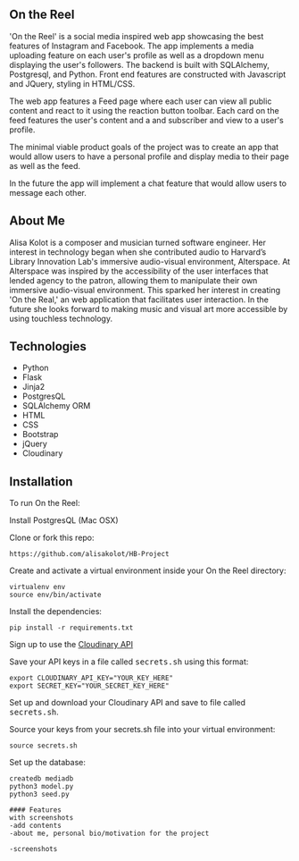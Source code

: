 ## On the Reel

'On the Reel' is a social media inspired web app showcasing the best features of Instagram and Facebook. 
The app implements a media uploading feature on each user's profile as well as a dropdown menu displaying the 
user's followers. The backend is built with SQLAlchemy, Postgresql, and Python. Front end features are constructed with Javascript and JQuery, 
styling in HTML/CSS. 

The web app features a Feed page where each user can view all public content and react to it using the 
reaction button toolbar. Each card on the feed features the user's content and a 
and subscriber and view to a user's profile. 

The minimal viable product goals of the project was to create an app that would allow users to have a personal profile 
and display media to their page as well as the feed. 

In the future the app will implement a chat feature that would allow users to message each other. 

## About Me

Alisa Kolot is a composer and musician turned software engineer. Her interest in technology began when she contributed audio to Harvard’s Library Innovation Lab's immersive audio-visual environment, Alterspace. At Alterspace was inspired by the accessibility of the user interfaces that lended agency to the patron, allowing them to manipulate their own immersive audio-visual environment. This sparked her interest in creating 'On the Real,' an web application that facilitates user interaction. In the future she looks forward to making music and visual art more accessible by using touchless technology. 


## <a name="tech-stack"></a>Technologies
* Python
* Flask
* Jinja2
* PostgresQL
* SQLAlchemy ORM
* HTML
* CSS
* Bootstrap
* jQuery
* Cloudinary

## <a name="installation"></a>Installation
To run On the Reel:

Install PostgresQL (Mac OSX)

Clone or fork this repo:
```
https://github.com/alisakolot/HB-Project
```

Create and activate a virtual environment inside your On the Reel directory:
```
virtualenv env
source env/bin/activate
```

Install the dependencies:
```
pip install -r requirements.txt
```

Sign up to use the [Cloudinary API](https://cloudinary.com/)

Save your API keys in a file called <kbd>secrets.sh</kbd> using this format:

```
export CLOUDINARY_API_KEY="YOUR_KEY_HERE"
export SECRET_KEY="YOUR_SECRET_KEY_HERE"
```

Set up and download your Cloudinary API and save to file called <kbd>secrets.sh</kbd>.

Source your keys from your secrets.sh file into your virtual environment:

```
source secrets.sh
```

Set up the database:

```
createdb mediadb
python3 model.py
python3 seed.py

#### Features
with screenshots
-add contents 
-about me, personal bio/motivation for the project

-screenshots






